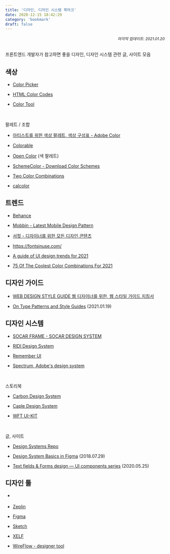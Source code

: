```yaml
---
title: '디자인, 디자인 시스템 북마크'
date: 2020-12-15 18:42:29
category: 'bookmark'
draft: false
---
```


<div style="font-size: 12px; font-style: italic; text-align: right;">
마지막 업데이트: 2021.01.20
</div>

<!-- - <a href="" target="_blank"></a> -->

<br />

프론트엔드 개발자가 참고하면 좋을 디자인, 디자인 시스템 관련 글, 사이트 모음

## 색상

- <a href="http://www.flatuicolorpicker.com/" target="_blank">Color Picker</a>

- <a href="https://htmlcolorcodes.com/" target="_blank">HTML Color Codes</a>

- <a href="https://material.io/resources/color/" target="_blank">Color Tool</a>

<br />

<p>팔레트 / 조합</p>

- <a href="https://color.adobe.com/ko/explore" target="_blank">아티스트를 위한 색상 팔레트, 색상 구성표 - Adobe Color</a>

- <a href="https://colorable.jxnblk.com/5a6049/d2cfba" target="_blank">Colorable</a>

- <a href="https://yeun.github.io/open-color/" target="_blank">Open Color</a> (색 팔레트)

- <a href="https://www.schemecolor.com/" target="_blank">SchemeColor - Download Color Schemes</a>

- <a href="https://2colors.colorion.co/" target="_blank">Two Color Combinations</a>

- <a href="https://calcolor.co/" target="_blank">calcolor</a>

## 트렌드

- <a href="https://www.behance.net/" target="_blank">Behance</a>

- <a href="https://mobbin.design/" target="_blank">Mobbin - Latest Mobile Design Pattern</a>

- <a href="https://www.surfit.io/" target="_blank">서핏 - 디자이너를 위한 모든 디자인 콘텐츠</a>

- <a href="Fonts In Use" target="_blank">https://fontsinuse.com/</a>

- <a href="https://uxdesign.cc/a-guide-of-ui-design-trends-for-2021-637ac038cb99" target="_blank">A guide of UI design trends for 2021</a>

- <a href="https://www.designwizard.com/blog/design-trends/colour-combination" target="_blank">75 Of The Coolest Color Combinations For 2021</a>

## 디자인 가이드

- <a href="http://styleguide.co.kr/index.php" target="_blank">WEB DESIGN STYLE GUIDE 웹 디자이너를 위한, 웹 스타일 가이드 지침서</a>

- <a href="https://css-tricks.com/on-type-patterns-and-style-guides/" target="_blank">On Type Patterns and Style Guides</a> (2021.01.19)

## 디자인 시스템

- <a href="https://socarframe.socar.kr/8bb3aba4a/p/5857a5-socar-frame" target="_blank">SOCAR FRAME - SOCAR DESIGN SYSTEM</a>
- <a href="https://ridi.design/" target="_blank">RIDI Design System</a>

- <a href="https://dramancompany.github.io/remember-ui/" target="_blank">Remember UI</a>

- <a href="https://spectrum.adobe.com/" target="_blank">Spectrum, Adobe's design system</a>

<br />

<p>스토리북</p>

- <a href="https://www.carbondesignsystem.com/" target="_blank">Carbon Design System</a>

- <a href="https://design.caple.ai/?path=/story/*" target="_blank">Caple Design System</a>

- <a href="https://uikit.wfp.org/docs/index.html?path=/story/getting-started-intro--page" target="_blank">WFT UI-KIT</a>

<br />

<p>글, 사이트</p>

- <a href="https://designsystemsrepo.com/" target="_blank">Design Systems Repo</a>

- <a href="https://uxdesign.cc/design-system-basics-in-figma-6e66fbb5de85" target="_blank">Design System Basics in Figma</a> (2018.07.29)

- <a href="https://uxdesign.cc/text-fields-forms-design-ui-components-series-2b32b2beebd0" target="_blank">Text fields & Forms design — UI components series</a> (2020.05.25)

## 디자인 툴

- <a href="" target="_blank"></a>

- <a href="https://zeplin.io/" target="_blank">Zeplin</a>

- <a href="https://www.figma.com/" target="_blank">Figma</a>

- <a href="https://www.sketch.com/" target="_blank">Sketch</a>

- <a href="https://xelf.io/" target="_blank">XELF</a>

- <a href="https://wireflow.co/" target="_blank">WireFlow - designer tool</a>
